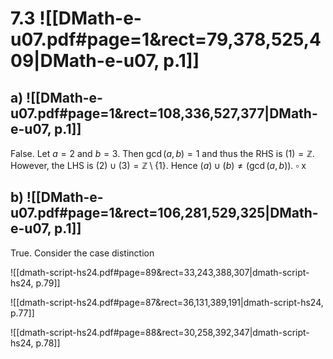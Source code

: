 
# 7.3 ![[DMath-e-u07.pdf#page=1&rect=79,378,525,409|DMath-e-u07, p.1]]
## a) ![[DMath-e-u07.pdf#page=1&rect=108,336,527,377|DMath-e-u07, p.1]]

False. Let $a=2$ and $b=3$. Then $\gcd(a, b) = 1$ and thus the RHS is $(1) = \mathbb{Z}$. However, the LHS is $(2) \cup (3) = \mathbb{Z} \setminus \{ 1 \}$. Hence $(a) \cup (b) \neq (\gcd(a, b))$.
$\square$
x
## b) ![[DMath-e-u07.pdf#page=1&rect=106,281,529,325|DMath-e-u07, p.1]]

True. Consider the case distinction






![[dmath-script-hs24.pdf#page=89&rect=33,243,388,307|dmath-script-hs24, p.79]]

![[dmath-script-hs24.pdf#page=87&rect=36,131,389,191|dmath-script-hs24, p.77]]

![[dmath-script-hs24.pdf#page=88&rect=30,258,392,347|dmath-script-hs24, p.78]]
